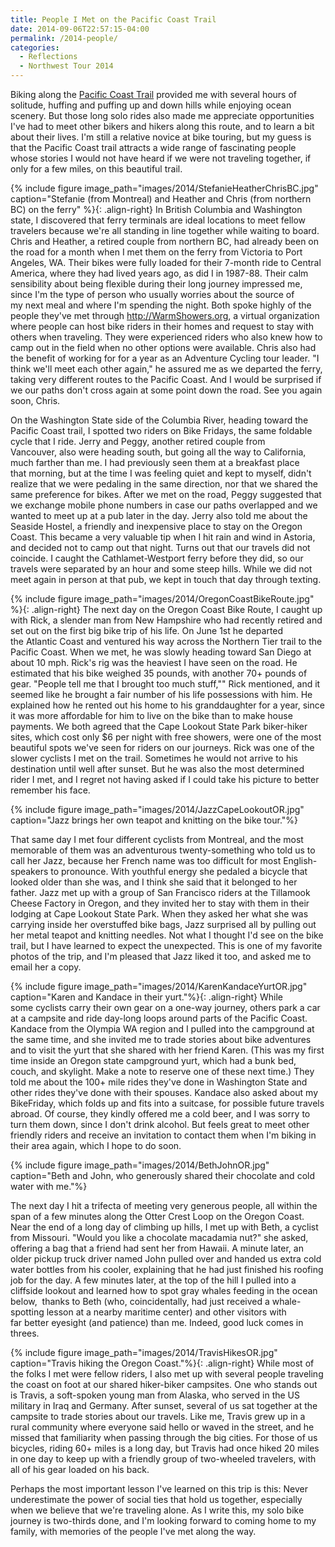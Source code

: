 ```yaml
---
title: People I Met on the Pacific Coast Trail
date: 2014-09-06T22:57:15-04:00
permalink: /2014-people/
categories:
  - Reflections
  - Northwest Tour 2014
---
```

Biking along the [Pacific Coast Trail](http://www.adventurecycling.org/routes-and-maps/adventure-cycling-route-network/pacific-coast/) provided me with several hours of solitude, huffing and puffing up and down hills while enjoying ocean scenery. But those long solo rides also made me appreciate opportunities I've had to meet other bikers and hikers along this route, and to learn a bit about their lives. I'm still a relative novice at bike touring, but my guess is that the Pacific Coast trail attracts a wide range of fascinating people whose stories I would not have heard if we were not traveling together, if only for a few miles, on this beautiful trail.

{% include figure image_path="images/2014/StefanieHeatherChrisBC.jpg" caption="Stefanie (from Montreal) and Heather and Chris (from northern BC) on the ferry" %}{: .align-right}
In British Columbia and Washington state, I discovered that ferry terminals are ideal locations to meet fellow travelers because we're all standing in line together while waiting to board. Chris and Heather, a retired couple from northern BC, had already been on the road for a month when I met them on the ferry from Victoria to Port Angeles, WA. Their bikes were fully loaded for their 7-month ride to Central America, where they had lived years ago, as did I in 1987-88. Their calm sensibility about being flexible during their long journey impressed me, since I'm the type of person who usually worries about the source of my next meal and where I'm spending the night. Both spoke highly of the people they've met through <http://WarmShowers.org>, a virtual organization where people can host bike riders in their homes and request to stay with others when traveling. They were experienced riders who also knew how to camp out in the field when no other options were available. Chris also had the benefit of working for for a year as an Adventure Cycling tour leader. "I think we'll meet each other again," he assured me as we departed the ferry, taking very different routes to the Pacific Coast. And I would be surprised if we our paths don't cross again at some point down the road. See you again soon, Chris.

On the Washington State side of the Columbia River, heading toward the Pacific Coast trail, I spotted two riders on Bike Fridays, the same foldable cycle that I ride. Jerry and Peggy, another retired couple from Vancouver, also were heading south, but going all the way to California, much farther than me. I had previously seen them at a breakfast place that morning, but at the time I was feeling quiet and kept to myself, didn't realize that we were pedaling in the same direction, nor that we shared the same preference for bikes. After we met on the road, Peggy suggested that we exchange mobile phone numbers in case our paths overlapped and we wanted to meet up at a pub later in the day. Jerry also told me about the Seaside Hostel, a friendly and inexpensive place to stay on the Oregon Coast. This became a very valuable tip when I hit rain and wind in Astoria, and decided not to camp out that night. Turns out that our travels did not coincide. I caught the Cathlamet-Westport ferry before they did, so our travels were separated by an hour and some steep hills. While we did not meet again in person at that pub, we kept in touch that day through texting.

{% include figure image_path="images/2014/OregonCoastBikeRoute.jpg" %}{: .align-right}
The next day on the Oregon Coast Bike Route, I caught up with Rick, a slender man from New Hampshire who had recently retired and set out on the first big bike trip of his life. On June 1st he departed the Atlantic Coast and ventured his way across the Northern Tier trail to the Pacific Coast. When we met, he was slowly heading toward San Diego at about 10 mph. Rick's rig was the heaviest I have seen on the road. He estimated that his bike weighed 35 pounds, with another 70+ pounds of gear. "People tell me that I brought too much stuff,"" Rick mentioned, and it seemed like he brought a fair number of his life possessions with him. He explained how he rented out his home to his granddaughter for a year, since it was more affordable for him to live on the bike than to make house payments. We both agreed that the Cape Lookout State Park biker-hiker sites, which cost only $6 per night with free showers, were one of the most beautiful spots we've seen for riders on our journeys. Rick was one of the slower cyclists I met on the trail. Sometimes he would not arrive to his destination until well after sunset. But he was also the most determined rider I met, and I regret not having asked if I could take his picture to better remember his face.

{% include figure image_path="images/2014/JazzCapeLookoutOR.jpg" caption="Jazz brings her own teapot and knitting on the bike tour."%}

That same day I met four different cyclists from Montreal, and the most memorable of them was an adventurous twenty-something who told us to call her Jazz, because her French name was too difficult for most English-speakers to pronounce. With youthful energy she pedaled a bicycle that looked older than she was, and I think she said that it belonged to her father. Jazz met up with a group of San Francisco riders at the Tillamook Cheese Factory in Oregon, and they invited her to stay with them in their lodging at Cape Lookout State Park. When they asked her what she was carrying inside her overstuffed bike bags, Jazz surprised all by pulling out her metal teapot and knitting needles. Not what I thought I'd see on the bike trail, but I have learned to expect the unexpected. This is one of my favorite photos of the trip, and I'm pleased that Jazz liked it too, and asked me to email her a copy.

{% include figure image_path="images/2014/KarenKandaceYurtOR.jpg" caption="Karen and Kandace in their yurt."%}{: .align-right}
While some cyclists carry their own gear on a one-way journey, others park a car at a campsite and ride day-long loops around parts of the Pacific Coast. Kandace from the Olympia WA region and I pulled into the campground at the same time, and she invited me to trade stories about bike adventures and to visit the yurt that she shared with her friend Karen. (This was my first time inside an Oregon state campground yurt, which had a bunk bed, couch, and skylight. Make a note to reserve one of these next time.) They told me about the 100+ mile rides they've done in Washington State and other rides they've done with their spouses. Kandace also asked about my BikeFriday, which folds up and fits into a suitcase, for possible future travels abroad. Of course, they kindly offered me a cold beer, and I was sorry to turn them down, since I don't drink alcohol. But feels great to meet other friendly riders and receive an invitation to contact them when I'm biking in their area again, which I hope to do soon.

{% include figure image_path="images/2014/BethJohnOR.jpg" caption="Beth and John, who generously shared their chocolate and cold water with me."%}

The next day I hit a trifecta of meeting very generous people, all within the span of a few minutes along the Otter Crest Loop on the Oregon Coast. Near the end of a long day of climbing up hills, I met up with Beth, a cyclist from Missouri. "Would you like a chocolate macadamia nut?" she asked, offering a bag that a friend had sent her from Hawaii. A minute later, an older pickup truck driver named John pulled over and handed us extra cold water bottles from his cooler, explaining that he had just finished his roofing job for the day. A few minutes later, at the top of the hill I pulled into a cliffside lookout and learned how to spot gray whales feeding in the ocean below,  thanks to Beth (who, coincidentally, had just received a whale-spotting lesson at a nearby maritime center) and other visitors with far better eyesight (and patience) than me. Indeed, good luck comes in threes.

{% include figure image_path="images/2014/TravisHikesOR.jpg" caption="Travis hiking the Oregon Coast."%}{: .align-right}
While most of the folks I met were fellow riders, I also met up with several people traveling the coast on foot at our shared hiker-biker campsites. One who stands out is Travis, a soft-spoken young man from Alaska, who served in the US military in Iraq and Germany. After sunset, several of us sat together at the campsite to trade stories about our travels. Like me, Travis grew up in a rural community where everyone said hello or waved in the street, and he missed that familiarity when passing through the big cities. For those of us bicycles, riding 60+ miles is a long day, but Travis had once hiked 20 miles in one day to keep up with a friendly group of two-wheeled travelers, with all of his gear loaded on his back.

Perhaps the most important lesson I've learned on this trip is this: Never underestimate the power of social ties that hold us together, especially when we believe that we're traveling alone. As I write this, my solo bike journey is two-thirds done, and I'm looking forward to coming home to my family, with memories of the people I've met along the way.
